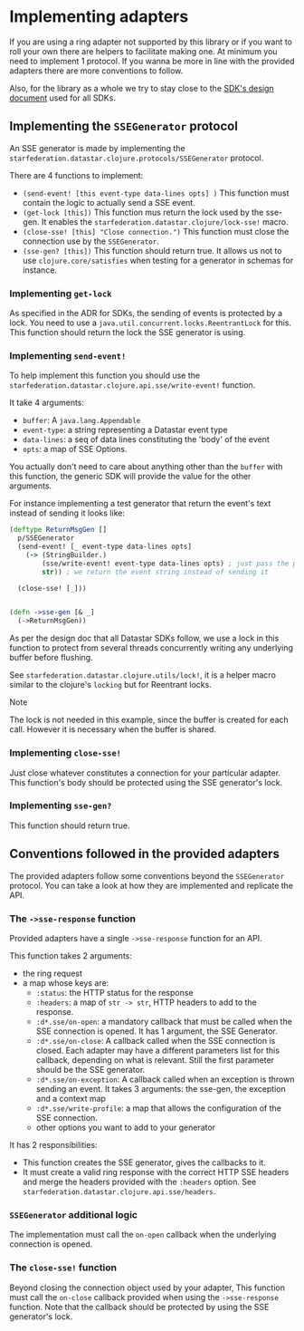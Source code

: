# Implementing adapters

If you are using a ring adapter not supported by this library or if you want to
roll your own there are helpers to facilitate making one. At minimum you need to
implement 1 protocol. If you wanna be more in line with the provided adapters
there are more conventions to follow.

Also, for the library as a whole we try to stay close to the
[SDK's design document](/sdk/README.md) used for all SDKs.

## Implementing the `SSEGenerator` protocol

An SSE generator is made by implementing the
`starfederation.datastar.clojure.protocols/SSEGenerator` protocol.

There are 4 functions to implement:

- `(send-event! [this event-type data-lines opts] )`
  This function must contain the logic to actually send a SSE event.
- `(get-lock [this])`
  This function mus return the lock used by the sse-gen. It enables the
  `starfederation.datastar.clojure/lock-sse!` macro.
- `(close-sse! [this] "Close connection.")`
  This function must close the connection use by the `SSEGenerator`.
- `(sse-gen? [this])`
  This function should return true. It allows us not to use
  `clojure.core/satisfies` when testing for a generator in schemas for instance.

### Implementing `get-lock`

As specified in the ADR for SDKs, the sending of events is protected by a lock.
You need to use a `java.util.concurrent.locks.ReentrantLock` for this.
This function should return the lock the SSE generator is using.

### Implementing `send-event!`

To help implement this function you should use the
`starfederation.datastar.clojure.api.sse/write-event!` function.

It take 4 arguments:

- `buffer`: A `java.lang.Appendable`
- `event-type`: a string representing a Datastar event type
- `data-lines`: a seq of data lines constituting the 'body' of the event
- `opts`: a map of SSE Options.

You actually don't need to care about anything other than the `buffer` with this function,
the generic SDK will provide the value for the other arguments.

For instance implementing a test generator that return the event's text instead
of sending it looks like:

```clojure
(deftype ReturnMsgGen []
  p/SSEGenerator
  (send-event! [_ event-type data-lines opts]
    (-> (StringBuilder.)
        (sse/write-event! event-type data-lines opts) ; just pass the parameters down
        str)) ; we return the event string instead of sending it

  (close-sse! [_]))


(defn ->sse-gen [& _]
  (->ReturnMsgGen))

```

As per the design doc that all Datastar SDKs follow, we use a lock in this
function to protect from several threads concurrently writing any underlying
buffer before flushing.

See `starfederation.datastar.clojure.utils/lock!`, it is a helper macro similar
to the clojure's `locking` but for Reentrant locks.

> [!note]
> The lock is not needed in this example, since the buffer is created for each call.
> However it is necessary when the buffer is shared.

### Implementing `close-sse!`

Just close whatever constitutes a connection for your particular adapter.
This function's body should be protected using the SSE generator's lock.

### Implementing `sse-gen?`

This function should return true.

## Conventions followed in the provided adapters

The provided adapters follow some conventions beyond the `SSEGenerator` protocol.
You can take a look at how they are implemented and replicate the API.

### The `->sse-response` function

Provided adapters have a single `->sse-response` function for an API.

This function takes 2 arguments:

- the ring request
- a map whose keys are:
  - `:status`: the HTTP status for the response
  - `:headers`: a map of `str -> str`, HTTP headers to add to the response.
  - `:d*.sse/on-open`: a mandatory callback that must be called when the SSE connection is opened.
    It has 1 argument, the SSE Generator.
  - `:d*.sse/on-close`: A callback called when the SSE connection is closed.
    Each adapter may have a different parameters list for this callback, depending on what
    is relevant. Still the first parameter should be the SSE generator.
  - `:d*.sse/on-exception`: A callback called when an exception is thrown sending an event.
    It takes 3 arguments: the sse-gen, the exception and a context map
  - `:d*.sse/write-profile`: a map that allows the configuration of the SSE connection.
  - other options you want to add to your generator

It has 2 responsibilities:

- This function creates the SSE generator, gives the callbacks to it.
- It must create a valid ring response with the correct HTTP SSE headers and
  merge the headers provided with the `:headers` option.
  See `starfederation.datastar.clojure.api.sse/headers`.

### `SSEGenerator` additional logic

The implementation must call the `on-open` callback when the underlying connection is opened.

### The `close-sse!` function

Beyond closing the connection object used by your adapter, This function must call
the `on-close` callback provided when using the `->sse-response`
function. Note that the callback should be protected by using the SSE generator's lock.
